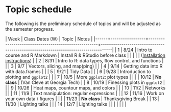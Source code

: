 
Topic schedule
================

The following is the preliminary schedule of topics and will be adjusted as the semester progress.

| Week | Class Dates (W) | Topic                                               | Notes                                                                             |
|------+-----------------+-----------------------------------------------------+-----------------------------------------------------------------------------------|
|    1 | 8/24            | Intro to course and R Markdown                      | Install R & RStudio before class                                                  |
|      |                 |                                                     | ([Installation instructions](http://stat545.com/block000_r-rstudio-install.html)) |
|    2 | 8/31            | Intro to R: data types, flow control, and functions |                                                                                   |
|    3 | 9/7             | Vectors, slicing, and map(ping)                     |                                                                                   |
|    4 | 9/14            | Getting data into R with data.frames                |                                                                                   |
|    5 | 9/21            | Tidy Data                                           |                                                                                   |
|    6 | 9/28            | Introduction to plotting and `ggplot2`              |                                                                                   |
|    7 | 10/5            | More `ggplot2`: plot types                          |                                                                                   |
|      | 10/12           | **No class**                                        | (Van Cleve at Georgia Tech)                                                       |
|    8 | 10/19           | Finessing plots in `ggplot2`                        |                                                                                   |
|    9 | 10/26           | Heat maps, countour maps, and colors                |                                                                                   |
|   10 | 11/2            | Networks                                            |                                                                                   |
|   11 | 11/9            | Text manipulation: regular expressions              |                                                                                   |
|   12 | 11/16           | Work on your own data / figures                     |                                                                                   |
|      | 11/23           | **No class**                                        | Thanksgiving Break                                                                |
|   13 | 11/30           | Lighting talks                                      |                                                                                   |
|   14 | 12/7            | Lighting talks                                      |                                                                                   |
|      |                 |                                                     |                                                                                   |
